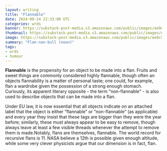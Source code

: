 ```yaml
---
layout: writing
title: "Flannable"
date: 2024-09-24 22:33:00 UTC
categories: wrds
banner: https://substack-post-media.s3.amazonaws.com/public/images/ee9c5869-0b32-45f9-b573-99fddece727d_1024x1024.jpeg
thumbnail: https://substack-post-media.s3.amazonaws.com/public/images/ee9c5869-0b32-45f9-b573-99fddece727d_1024x1024.jpeg
image: https://substack-post-media.s3.amazonaws.com/public/images/ee9c5869-0b32-45f9-b573-99fddece727d_1024x1024.jpeg
summary: "Flan·nan·bull (noun)"
tags:
- wrds
- humour
---
```

**Flannable** is the propensity for an object to be made into a flan. Fruits and sweet things are commonly considered highly flannable, though often an objects flannability is a matter of personal taste; one could, for example, flan a wardrobe given the possession of a strong enough stomach. Curiously, its apparent literary opposite - the term "non-flannable" - is also used to describe objects that can be made into a flan. 

Under EU law, it is now essential that all objects indicate on an attached label that the object is either “flannable” or “non-flannable” (as applicable) and every year they insist that these tags are bigger than they were the year before; similarly, these must always appear to be easy to remove, though always leave at least a few visible threads whenever the attempt to remove them is made.Notably, flans are themselves, flannable. The world record for recursive flans is 11. NASA believe a 12th is possible given enough altitude, while some very clever physicists argue that our dimension is in fact, flan.


